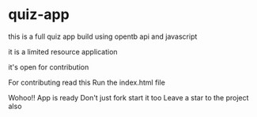 # quiz-app
this is a full quiz app build using opentb api and javascript




it is a limited resource application 



it's open for contribution


For contributing read this
Run the index.html file

Wohoo!!
App is ready
Don't just fork start it too
Leave a star to the project also
